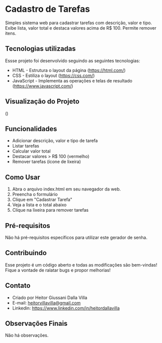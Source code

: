 # Cadastro de Tarefas
Simples sistema web para cadastrar tarefas com descrição, valor e tipo. Exibe lista, valor total e destaca valores acima de R$ 100. Permite remover itens.

## Tecnologias utilizadas
Essse projeto foi desenvolvido seguindo as seguintes tecnologias:

- HTML - Estrutura o layout da página (https://html.com/) 
- CSS - Estiliza o layout (https://css.com/)
- JavaScript - Implementa as operações e telas de resultado (https://www.javascript.com/)

## Visualização do Projeto
()

## Funcionalidades
- Adicionar descrição, valor e tipo de tarefa
- Listar tarefas
- Calcular valor total
- Destacar valores > R$ 100 (vermelho)
- Remover tarefas (ícone de lixeira)
  
## Como Usar
1. Abra o arquivo index.html em seu navegador da web.
2. Preencha o formulário
3. Clique em "Cadastrar Tarefa"
4. Veja a lista e o total abaixo
5. Clique na lixeira para remover tarefas

## Pré-requisitos
Não há pré-requisitos específicos para utilizar este gerador de senha.

## Contribuindo
Esse projeto é um código aberto e todas as modificações são bem-vindas! Fique a vontade de ralatar bugs e propor melhorias!

## Contato
- Criado por Heitor Giussani Dalla Villa
- E-mail: heitorvillavilla@gmail.com
- Linkedin: https://www.linkedin.com/in/heitordallavilla

## Observações Finais
Não há observações.